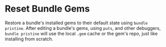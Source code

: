 # Reset Bundle Gems

Restore a bundle's installed gems to their default state using `bundle pristine`.
After editing a bundle's gems, using `puts`, and other debuggers, `bundle pristine` will use the local `.gem` cache or the gem's repo, just like installing from scratch.

